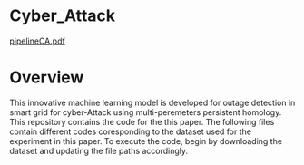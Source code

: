 # Cyber_Attack
[pipelineCA.pdf](https://github.com/joshem163/Cyber_Attack/files/14653284/pipelineCA.pdf)


# Overview
This innovative machine learning model is developed for outage detection in smart grid for cyber-Attack using multi-peremeters persistent homology. This repository contains the code for the this paper. The following files contain different codes coresponding to the dataset used for the experiment in this paper. To execute the code, begin by downloading the dataset and updating the file paths accordingly.
